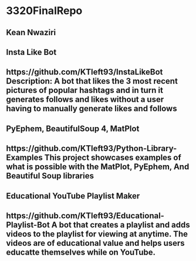 # 3320FinalRepo

<h2>Kean Nwaziri<h2>

<h2>Insta Like Bot<h2>
https://github.com/KTleft93/InstaLikeBot
Description: A bot that likes the 3 most recent pictures of popular hashtags and in turn
it generates follows and likes without a user having to manually generate likes and follows


<h2>PyEphem, BeautifulSoup 4, MatPlot<h2>
https://github.com/KTleft93/Python-Library-Examples
This project showcases examples of what is possible with the MatPlot, PyEphem, And Beautiful Soup libraries


<h2>Educational YouTube Playlist Maker<h2>
https://github.com/KTleft93/Educational-Playlist-Bot
A bot that creates a playlist and adds videos to the playlist for viewing at anytime. The videos are of educational value and helps users educatte themselves while on YouTube.
